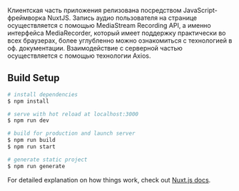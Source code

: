 Клиентская часть приложения релизована посредством JavaScript-фреймворка NuxtJS. Запись аудио пользователя на странице осуществляется с помощью MediaStream Recording API, а именно интерфейса MediaRecorder, который имеет поддержку практически во всех браузерах, более углубленно можно ознакомиться с технологией в оф. документации. Взаимодействие с серверной частью осуществляется  с помощью технологии Axios.

## Build Setup

```bash
# install dependencies
$ npm install

# serve with hot reload at localhost:3000
$ npm run dev

# build for production and launch server
$ npm run build
$ npm run start

# generate static project
$ npm run generate
```

For detailed explanation on how things work, check out [Nuxt.js docs](https://nuxtjs.org).
